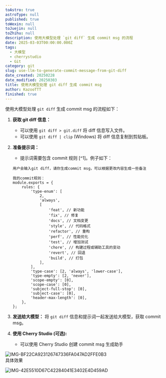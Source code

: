 ```yaml
---
toAstro: true
astroType: null
published: true
toWexin: null
toJuejin: null
toZhihu: null
description: 使用大模型处理 `git diff` 生成 commit msg 的流程
date: 2025-03-03T00:00:00.000Z
tags:
  - 大模型
  - cherrystudio
  - Git
category: git
slug: use-llm-to-generate-commit-message-from-git-diff
date_created: 20250228
date_modified: 20250303
title: 使用大模型处理 git diff 生成 commit msg
author: KazooTTT
finished: true
---
```


使用大模型处理 `git diff` 生成 commit msg 的流程如下：

1. **获取 git diff 信息：**
	* 可以使用 `git diff > git.diff` 将 diff 信息写入文件。
	* 可以使用 `git diff | clip` (Windows) 将 diff 信息复制到剪贴板。
2. **准备提示词：**
	* 提示词需要包含 commit 规则 [^1]。例子如下：

	```
	用户会输入git diff，请你生成commit msg，可以根据更改内容生成一些备注
	
	我的commit规则：
	module.exports = {
		rules: {
			'type-enum': [
				2,
				'always',
				[
					'feat', // 新功能
					'fix', // 修复
					'docs', // 文档变更
					'style', // 代码格式
					'refactor', // 重构
					'perf', // 性能优化
					'test', // 增加测试
					'chore', // 构建过程或辅助工具的变动
					'revert', // 回退
					'build', // 打包
				],
			],
			'type-case': [2, 'always', 'lower-case'],
			'type-empty': [2, 'never'],
			'scope-empty': [0],
			'scope-case': [0],
			'subject-full-stop': [0],
			'subject-case': [0],
			'header-max-length': [0],
		},
	};
	```

3. **发送给大模型：** 将 `git diff` 信息和提示词一起发送给大模型，获取 commit msg。
4. **使用 Cherry Studio (可选):**
	* 可以使用 Cherry Studio 创建 commit msg 生成助手

![IMG-BF22CA923126747336FA047AD2FFE0B3](</mdImages/IMG-BF22CA923126747336FA047AD2FFE0B3.png>)  
具体效果 

![IMG-42E5510D67C42284041E3402E4D459AD](</mdImages/IMG-42E5510D67C42284041E3402E4D459AD.png>)
